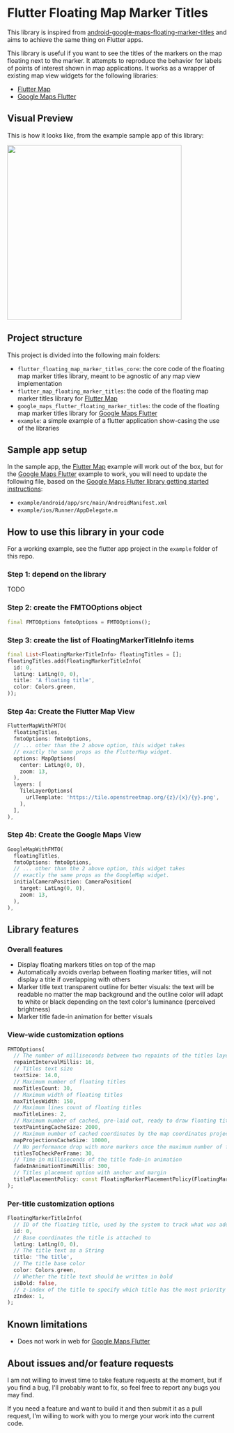 # Flutter Floating Map Marker Titles

This library is inspired from [android-google-maps-floating-marker-titles](https://github.com/androidseb/android-google-maps-floating-marker-titles) and aims to achieve the same thing on Flutter apps.

This library is useful if you want to see the titles of the markers on the map floating next to the marker. It attempts to reproduce the behavior for labels of points of interest shown in map applications. It works as a wrapper of existing map view widgets for the following libraries:
* [Flutter Map](https://github.com/fleaflet/flutter_map)
* [Google Maps Flutter](https://github.com/flutter/plugins/tree/master/packages/google_maps_flutter/google_maps_flutter)

## Visual Preview

This is how it looks like, from the example sample app of this library:

<img src="visual_demo.gif" height="400">

## Project structure

This project is divided into the following main folders:
* `flutter_floating_map_marker_titles_core`: the core code of the floating map marker titles library, meant to be agnostic of any map view implementation
* `flutter_map_floating_marker_titles`: the code of the floating map marker titles library for [Flutter Map](https://github.com/fleaflet/flutter_map)
* `google_maps_flutter_floating_marker_titles`: the code of the floating map marker titles library for [Google Maps Flutter](https://github.com/flutter/plugins/tree/master/packages/google_maps_flutter/google_maps_flutter)
* `example`: a simple example of a flutter application show-casing the use of the libraries

## Sample app setup

In the sample app, the [Flutter Map](https://github.com/fleaflet/flutter_map) example will work out of the box, but for the [Google Maps Flutter](https://github.com/flutter/plugins/tree/master/packages/google_maps_flutter/google_maps_flutter) example to work, you will need to update the following file, based on the [Google Maps Flutter library getting started instructions](https://github.com/flutter/plugins/tree/master/packages/google_maps_flutter/google_maps_flutter#getting-started):
* `example/android/app/src/main/AndroidManifest.xml`
* `example/ios/Runner/AppDelegate.m`

## How to use this library in your code

For a working example, see the flutter app project in the `example` folder of this repo.

### Step 1: depend on the library

TODO

### Step 2: create the FMTOOptions object

```dart
final FMTOOptions fmtoOptions = FMTOOptions();
```

### Step 3: create the list of FloatingMarkerTitleInfo items

```dart
final List<FloatingMarkerTitleInfo> floatingTitles = [];
floatingTitles.add(FloatingMarkerTitleInfo(
  id: 0,
  latLng: LatLng(0, 0),
  title: 'A floating title',
  color: Colors.green,
));
```

### Step 4a: Create the Flutter Map View

```dart
FlutterMapWithFMTO(
  floatingTitles,
  fmtoOptions: fmtoOptions,
  // ... other than the 2 above option, this widget takes
  // exactly the same props as the FlutterMap widget.
  options: MapOptions(
    center: LatLng(0, 0),
    zoom: 13,
  ),
  layers: [
    TileLayerOptions(
      urlTemplate: 'https://tile.openstreetmap.org/{z}/{x}/{y}.png',
    ),
  ],
),
```

### Step 4b: Create the Google Maps View

```dart
GoogleMapWithFMTO(
  floatingTitles,
  fmtoOptions: fmtoOptions,
  // ... other than the 2 above option, this widget takes
  // exactly the same props as the GoogleMap widget.
  initialCameraPosition: CameraPosition(
    target: LatLng(0, 0),
    zoom: 13,
  ),
),
```

## Library features

### Overall features

* Display floating markers titles on top of the map
* Automatically avoids overlap between floating marker titles, will not display a title if overlapping with others
* Marker title text transparent outline for better visuals: the text will be readable no matter the map background and the outline color will adapt to white or black depending on the text color's luminance (perceived brightness)
* Marker title fade-in animation for better visuals

### View-wide customization options

```dart
FMTOOptions(
  // The number of milliseconds between two repaints of the titles layer. 60 frames per seconds = 16 milliseconds between each frame.
  repaintIntervalMillis: 16,
  // Titles text size
  textSize: 14.0,
  // Maximum number of floating titles
  maxTitlesCount: 30,
  // Maximum width of floating titles
  maxTitlesWidth: 150,
  // Maximum lines count of floating titles
  maxTitleLines: 2,
  // Maximum number of cached, pre-laid out, ready to draw floating titles info, since computing the layout of text is an expensive operation
  textPaintingCacheSize: 2000,
  // Maximum number of cached coordinates by the map coordinates projections calculator
  mapProjectionsCacheSize: 10000,
  // No performance drop with more markers once the maximum number of floating titles has been reached, since the library only scans for a limited number of markers per frame, which can be set with titlesToCheckPerFrame
  titlesToCheckPerFrame: 30,
  // Time in milliseconds of the title fade-in animation
  fadeInAnimationTimeMillis: 300,
  // Titles placement option with anchor and margin
  titlePlacementPolicy: const FloatingMarkerPlacementPolicy(FloatingMarkerGravity.right, 12),
);
```

### Per-title customization options

```dart
FloatingMarkerTitleInfo(
  // ID of the floating title, used by the system to track what was added/removed between two paints
  id: 0,
  // Base coordinates the title is attached to
  latLng: LatLng(0, 0),
  // The title text as a String
  title: 'The title',
  // The title base color
  color: Colors.green,
  // Whether the title text should be written in bold
  isBold: false,
  // z-index of the title to specify which title has the most priority for display in case of titles collisions
  zIndex: 1,
);
```

## Known limitations

* Does not work in web for [Google Maps Flutter](https://github.com/flutter/plugins/tree/master/packages/google_maps_flutter/google_maps_flutter)

## About issues and/or feature requests

I am not willing to invest time to take feature requests at the moment, but if you find a bug, I'll probably want to fix, so feel free to report any bugs you may find.

If you need a feature and want to build it and then submit it as a pull request, I'm willing to work with you to merge your work into the current code.
